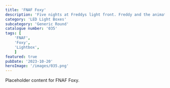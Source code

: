 ```yaml
---
title: 'FNAF Foxy'
description: 'Five nights at Freddys light front. Freddy and the animatronic gang hit the cinemas in 2023.'
category: 'LED Light Boxes'
subcategory: 'Generic Round'
catalogue number: '035'
tags: [
    'FNAF', 
    'Foxy',
    'Lightbox', 
    ]
featured: true
pubDate: '2023-10-20'
heroImage: '/images/035.png'
---
```


Placeholder content for FNAF Foxy.
